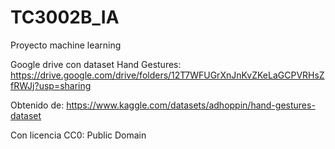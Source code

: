 # TC3002B_IA
Proyecto machine learning

Google drive con dataset Hand Gestures:
https://drive.google.com/drive/folders/12T7WFUGrXnJnKvZKeLaGCPVRHsZfRWJj?usp=sharing

Obtenido de:
https://www.kaggle.com/datasets/adhoppin/hand-gestures-dataset

Con licencia
CC0: Public Domain
